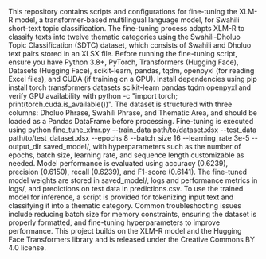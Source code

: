 This repository contains scripts and configurations for fine-tuning the XLM-R model, a transformer-based multilingual language model, for Swahili short-text topic classification. The fine-tuning process adapts XLM-R to classify texts into twelve thematic categories using the Swahili-Dholuo Topic Classification (SDTC) dataset, which consists of Swahili and Dholuo text pairs stored in an XLSX file. Before running the fine-tuning script, ensure you have Python 3.8+, PyTorch, Transformers (Hugging Face), Datasets (Hugging Face), scikit-learn, pandas, tqdm, openpyxl (for reading Excel files), and CUDA (if training on a GPU). Install dependencies using pip install torch transformers datasets scikit-learn pandas tqdm openpyxl and verify GPU availability with python -c "import torch; print(torch.cuda.is_available())". The dataset is structured with three columns: Dholuo Phrase, Swahili Phrase, and Thematic Area, and should be loaded as a Pandas DataFrame before processing. Fine-tuning is executed using python fine_tune_xlmr.py --train_data path/to/dataset.xlsx --test_data path/to/test_dataset.xlsx --epochs 8 --batch_size 16 --learning_rate 3e-5 --output_dir saved_model/, with hyperparameters such as the number of epochs, batch size, learning rate, and sequence length customizable as needed. Model performance is evaluated using accuracy (0.6239), precision (0.6150), recall (0.6239), and F1-score (0.6141). The fine-tuned model weights are stored in saved_model/, logs and performance metrics in logs/, and predictions on test data in predictions.csv. To use the trained model for inference, a script is provided for tokenizing input text and classifying it into a thematic category. Common troubleshooting issues include reducing batch size for memory constraints, ensuring the dataset is properly formatted, and fine-tuning hyperparameters to improve performance. This project builds on the XLM-R model and the Hugging Face Transformers library and is released under the Creative Commons BY 4.0 license.
